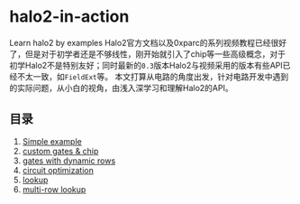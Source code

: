 # halo2-in-action
Learn halo2 by examples
Halo2官方文档以及0xparc的系列视频教程已经很好了，但是对于初学者还是不够线性，刚开始就引入了chip等一些高级概念，对于初学Halo2不是特别友好；同时最新的`0.3`版本Halo2与视频采用的版本有些API已经不太一致，如`FieldExt`等。
本文打算从电路的角度出发，针对电路开发中遇到的实际问题，从小白的视角，由浅入深学习和理解Halo2的API。

## 目录
1. [Simple example](./docs/1.simple.md)
2. [custom gates & chip](./docs/2.custom_gates.md)
3. [gates with dynamic rows]()
4. [circuit optimization]()
5. [lookup]()
6. [multi-row lookup]()



